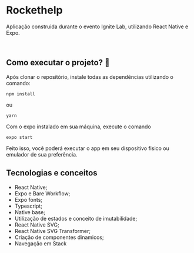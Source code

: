 # Rockethelp

Aplicação construida durante o evento Ignite Lab, utilizando React Native e Expo.

<br/>

## Como executar o projeto? 🤔

Após clonar o repositório, instale todas as dependências utilizando o comando:
```
npm install
```
ou 
```
yarn
```

Com o expo instalado em sua máquina, execute o comando
```
expo start
```
Feito isso, você poderá executar o app em seu dispositivo fisico ou emulador de sua preferência.

## Tecnologias e conceitos
- React Native;
- Expo e Bare Workflow;
- Expo fonts;
- Typescript;
- Native base;
- Utilização de estados e conceito de imutabilidade;
- React Native SVG;
- React Native SVG Transformer;
- Criação de componentes dinamicos;
- Navegação em Stack